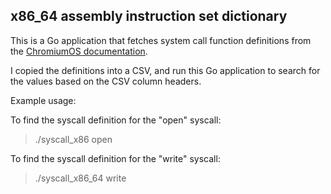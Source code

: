 ## x86_64 assembly instruction set dictionary

This is a Go application that fetches system call function definitions from the [ChromiumOS documentation](https://chromium.googlesource.com/chromiumos/docs/+/HEAD/constants/syscalls.md#x86_64-64_bit).

I copied the definitions into a CSV, and run this Go application to search for the values based on the CSV column headers.

Example usage:

To find the syscall definition for the "open" syscall:

> ./syscall_x86 open

To find the syscall definition for the "write" syscall:

> ./syscall_x86_64 write
